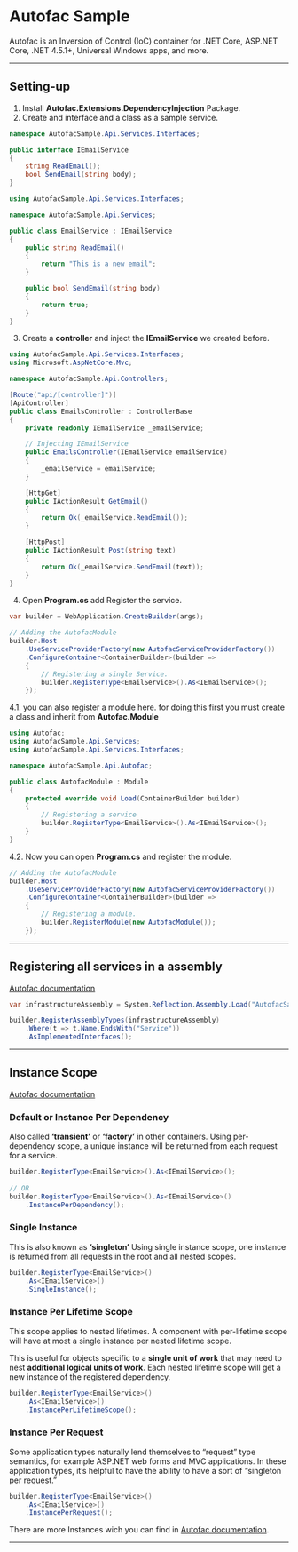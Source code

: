 # Autofac Sample

Autofac is an Inversion of Control (IoC) container for .NET Core, ASP.NET Core, .NET 4.5.1+, Universal Windows apps, and more.

---

## Setting-up
1. Install **Autofac.Extensions.DependencyInjection** Package.
2. Create and interface and a class as a sample service.
```C#
namespace AutofacSample.Api.Services.Interfaces;

public interface IEmailService
{
    string ReadEmail();
    bool SendEmail(string body);
}

```
```C#
using AutofacSample.Api.Services.Interfaces;

namespace AutofacSample.Api.Services;

public class EmailService : IEmailService
{
    public string ReadEmail()
    {
        return "This is a new email";
    }

    public bool SendEmail(string body)
    {
        return true;
    }
}

```
3. Create a **controller** and inject the **IEmailService** we created before.
```C#
using AutofacSample.Api.Services.Interfaces;
using Microsoft.AspNetCore.Mvc;

namespace AutofacSample.Api.Controllers;

[Route("api/[controller]")]
[ApiController]
public class EmailsController : ControllerBase
{
    private readonly IEmailService _emailService;

    // Injecting IEmailService
    public EmailsController(IEmailService emailService)
    {
        _emailService = emailService;
    }

    [HttpGet]
    public IActionResult GetEmail()
    {
        return Ok(_emailService.ReadEmail());
    }

    [HttpPost]
    public IActionResult Post(string text)
    {
        return Ok(_emailService.SendEmail(text));
    }
}

```
4. Open **Program.cs** add Register the service.
```C#
var builder = WebApplication.CreateBuilder(args);

// Adding the AutofacModule
builder.Host
    .UseServiceProviderFactory(new AutofacServiceProviderFactory())
    .ConfigureContainer<ContainerBuilder>(builder =>
    {
        // Registering a single Service.
        builder.RegisterType<EmailService>().As<IEmailService>();
    });
```

4.1. you can also register a module here. for doing this first you must create a class and inherit from **Autofac.Module** 
```C#
using Autofac;
using AutofacSample.Api.Services;
using AutofacSample.Api.Services.Interfaces;

namespace AutofacSample.Api.Autofac;

public class AutofacModule : Module
{
    protected override void Load(ContainerBuilder builder)
    {
        // Registering a service
        builder.RegisterType<EmailService>().As<IEmailService>();
    }
}
```
4.2. Now you can open **Program.cs** and register the module.
```C#
// Adding the AutofacModule
builder.Host
    .UseServiceProviderFactory(new AutofacServiceProviderFactory())
    .ConfigureContainer<ContainerBuilder>(builder =>
    {
        // Registering a module.
        builder.RegisterModule(new AutofacModule());
    });
```
---

## Registering all services in a assembly
[Autofac documentation](https://autofac.readthedocs.io/en/latest/register/scanning.html)
```C#
var infrastructureAssembly = System.Reflection.Assembly.Load("AutofacSample.Infrastructure");

builder.RegisterAssemblyTypes(infrastructureAssembly)
    .Where(t => t.Name.EndsWith("Service"))
    .AsImplementedInterfaces();
```
---

## Instance Scope
[Autofac documentation](https://autofac.readthedocs.io/en/latest/lifetime/instance-scope.html)
### **Default or Instance Per Dependency**
Also called **‘transient’** or **‘factory’** in other containers. Using per-dependency scope, a unique instance will be returned from each request for a service.
```C#
builder.RegisterType<EmailService>().As<IEmailService>();
        
// OR
builder.RegisterType<EmailService>().As<IEmailService>()
    .InstancePerDependency();
```

### **Single Instance**
This is also known as **‘singleton’** Using single instance scope, one instance is returned from all requests in the root and all nested scopes.
```C#
builder.RegisterType<EmailService>()
    .As<IEmailService>()
    .SingleInstance();
```

### **Instance Per Lifetime Scope**
This scope applies to nested lifetimes. A component with per-lifetime scope will have at most a single instance per nested lifetime scope.

This is useful for objects specific to a **single unit of work** that may need to nest **additional logical units of work**. Each nested lifetime scope will get a new instance of the registered dependency.
```C#
builder.RegisterType<EmailService>()
    .As<IEmailService>()
    .InstancePerLifetimeScope();
```

### **Instance Per Request**
Some application types naturally lend themselves to “request” type semantics, for example ASP.NET web forms and MVC applications. In these application types, it’s helpful to have the ability to have a sort of “singleton per request.”

```C#
builder.RegisterType<EmailService>()
    .As<IEmailService>()
    .InstancePerRequest();
```
There are more Instances wich you can find in [Autofac documentation](https://autofac.readthedocs.io/en/latest/lifetime/instance-scope.html).

---

